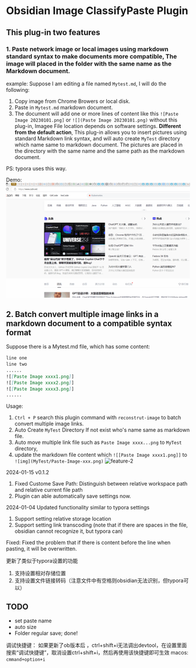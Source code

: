 # Obsidian Image ClassifyPaste Plugin

## This plug-in two features

### 1. Paste network image or local images using markdown standard syntax to make documents more compatible, The image will placed in the folder with the same name as the Markdown document.
example:
Suppose I am editing a file named `Mytest.md`, I will do the following:
1. Copy image from Chrome Browers or local disk.
2. Paste in `Mytest.md` markdown document.
3. The document will add one or more lines of content like this `![Paste Image 20230101.png]` or `![](Paste Image 20230101.png)` without this plug-in, Imagee File location depends on software settings.
 **Different from the default action**, This plug-in allows you to insert pictures using standard Markdown link syntax, and will auto create `MyTest` directory which name same to markdown document. The pictures are placed in the directory with the same name and the same path as the markdown document. 

PS: typora uses this way.

Demo:
![feature-1](./feature1.gif)

## 2. Batch convert multiple image links in a markdown document to a compatible syntax format
Suppose there is a Mytest.md file, which has some content:
```md
line one
line two 
......
![[Paste Image xxxx1.png]]
![[Paste Image xxxx2.png]]
![[Paste Image xxxx3.png]]
......
```
Usage:

1. `Ctrl + P` search this plugin command with `reconstrut-image` to batch convert multiple image links.
2. Auto Create `MyTest` Directory If not exist who's name same as markdown file.
3. Auto move multiple link file  such as `Paste Image xxxx...png` to `MyTest` directory,
4. update the markdown file content which `![[Paste Image xxxx1.png]]` to `![img](MyTest/Paste-Image-xxx.png)`
![feature-2](./feature2.gif)


2024-01-15 v0.1.2
1. Fixed Custome Save Path: Distinguish between relative workspace path and relative current file path
2. Plugin can able automatically save settings now.


2024-01-04 
Updated functionality similar to typora settings
1. Support setting relative storage location
2. Support setting link transcoding (note that if there are spaces in the file, obsidian cannot recognize it, but typora can)


Fixed:
Fixed the problem that if there is content before the line when pasting, it will be overwritten.

更新了类似于typora设置的功能
1. 支持设置相对存储位置
2. 支持设置文件链接转码（注意文件中有空格则obsidian无法识别，但typora可以）
## TODO
 - set paste name
 - auto size
 - Folder regular save; done!


调试快捷键：
如果更新了ob版本后 ，ctrl+shift+i无法调出devtool，在设置里面搜索“调试快捷键”，取消设置ctrl+shift+i，然后再使用该快捷键即可生效
macos: `cmmand+option+i`

# 

